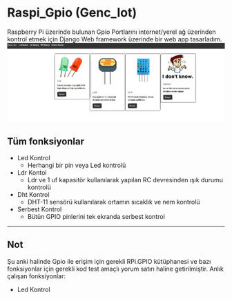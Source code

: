 # Raspi_Gpio (Genc_Iot)
Raspberry Pi üzerinde bulunan Gpio Portlarını internet/yerel ağ üzerinden kontrol etmek için Django Web framework üzerinde bir web app tasarladım.
![Anaekran](https://raw.githubusercontent.com/mgenc2077/Raspi_iot/master/anaekran.png)
## Tüm fonksiyonlar
* Led Kontrol
  * Herhangi bir pin veya Led kontrolü
* Ldr Kontol
  * Ldr ve 1 uf kapasitör kullanılarak yapılan RC devresinden ışık durumu kontrolü
* Dht Kontrol
  * DHT-11 sensörü kullanılarak ortamın sıcaklık ve nem kontrolü
* Serbest Kontrol
  * Bütün GPIO pinlerini tek ekranda serbest kontrol

---
## Not
Şu anki halinde Gpio ile erişim için gerekli RPi.GPIO kütüphanesi ve bazı fonksiyonlar için gerekli kod test amaçlı yorum satırı haline getirilmiştir.
Anlık çalışan fonksiyonlar:
* Led Kontrol

